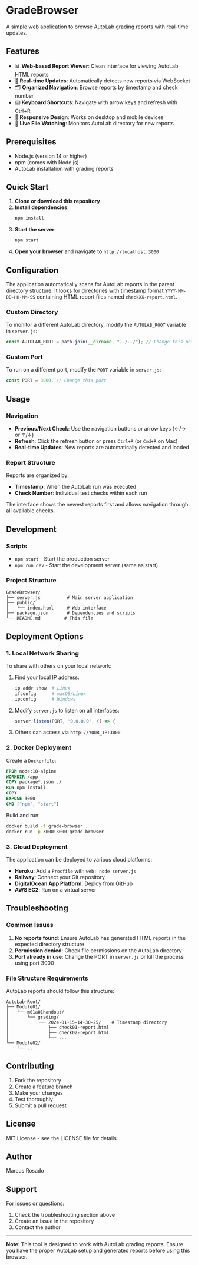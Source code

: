 # GradeBrowser

A simple web application to browse AutoLab grading reports with real-time updates.

## Features

- 📊 **Web-based Report Viewer**: Clean interface for viewing AutoLab HTML reports
- 🔄 **Real-time Updates**: Automatically detects new reports via WebSocket
- 🗂️ **Organized Navigation**: Browse reports by timestamp and check number
- ⌨️ **Keyboard Shortcuts**: Navigate with arrow keys and refresh with Ctrl+R
- 📱 **Responsive Design**: Works on desktop and mobile devices
- 🚀 **Live File Watching**: Monitors AutoLab directory for new reports

## Prerequisites

- Node.js (version 14 or higher)
- npm (comes with Node.js)
- AutoLab installation with grading reports

## Quick Start

1. **Clone or download this repository**
2. **Install dependencies**:
   ```bash
   npm install
   ```
3. **Start the server**:
   ```bash
   npm start
   ```
4. **Open your browser** and navigate to `http://localhost:3000`

## Configuration

The application automatically scans for AutoLab reports in the parent directory structure. It looks for directories with timestamp format `YYYY-MM-DD-HH-MM-SS` containing HTML report files named `checkXX-report.html`.

### Custom Directory

To monitor a different AutoLab directory, modify the `AUTOLAB_ROOT` variable in `server.js`:

```javascript
const AUTOLAB_ROOT = path.join(__dirname, "../../"); // Change this path
```

### Custom Port

To run on a different port, modify the `PORT` variable in `server.js`:

```javascript
const PORT = 3000; // Change this port
```

## Usage

### Navigation

- **Previous/Next Check**: Use the navigation buttons or arrow keys (←/→ or ↑/↓)
- **Refresh**: Click the refresh button or press `Ctrl+R` (or `Cmd+R` on Mac)
- **Real-time Updates**: New reports are automatically detected and loaded

### Report Structure

Reports are organized by:
- **Timestamp**: When the AutoLab run was executed
- **Check Number**: Individual test checks within each run

The interface shows the newest reports first and allows navigation through all available checks.

## Development

### Scripts

- `npm start` - Start the production server
- `npm run dev` - Start the development server (same as start)

### Project Structure

```
GradeBrowser/
├── server.js          # Main server application
├── public/
│   └── index.html     # Web interface
├── package.json       # Dependencies and scripts
└── README.md         # This file
```

## Deployment Options

### 1. Local Network Sharing

To share with others on your local network:

1. Find your local IP address:
   ```bash
   ip addr show  # Linux
   ifconfig      # macOS/Linux
   ipconfig      # Windows
   ```

2. Modify `server.js` to listen on all interfaces:
   ```javascript
   server.listen(PORT, '0.0.0.0', () => {
   ```

3. Others can access via `http://YOUR_IP:3000`

### 2. Docker Deployment

Create a `Dockerfile`:

```dockerfile
FROM node:18-alpine
WORKDIR /app
COPY package*.json ./
RUN npm install
COPY . .
EXPOSE 3000
CMD ["npm", "start"]
```

Build and run:
```bash
docker build -t grade-browser .
docker run -p 3000:3000 grade-browser
```

### 3. Cloud Deployment

The application can be deployed to various cloud platforms:

- **Heroku**: Add a `Procfile` with `web: node server.js`
- **Railway**: Connect your Git repository
- **DigitalOcean App Platform**: Deploy from GitHub
- **AWS EC2**: Run on a virtual server

## Troubleshooting

### Common Issues

1. **No reports found**: Ensure AutoLab has generated HTML reports in the expected directory structure
2. **Permission denied**: Check file permissions on the AutoLab directory
3. **Port already in use**: Change the PORT in `server.js` or kill the process using port 3000

### File Structure Requirements

AutoLab reports should follow this structure:
```
AutoLab-Root/
├── Module01/
│   └── m01a01handout/
│       └── grading/
│           └── 2024-01-15-14-30-25/    # Timestamp directory
│               ├── check01-report.html
│               ├── check02-report.html
│               └── ...
└── Module02/
    └── ...
```

## Contributing

1. Fork the repository
2. Create a feature branch
3. Make your changes
4. Test thoroughly
5. Submit a pull request

## License

MIT License - see the LICENSE file for details.

## Author

Marcus Rosado

## Support

For issues or questions:
1. Check the troubleshooting section above
2. Create an issue in the repository
3. Contact the author

---

**Note**: This tool is designed to work with AutoLab grading reports. Ensure you have the proper AutoLab setup and generated reports before using this browser.
